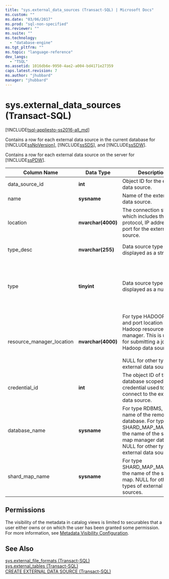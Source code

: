 ```yaml
---
title: "sys.external_data_sources (Transact-SQL) | Microsoft Docs"
ms.custom: ""
ms.date: "03/06/2017"
ms.prod: "sql-non-specified"
ms.reviewer: ""
ms.suite: ""
ms.technology: 
  - "database-engine"
ms.tgt_pltfrm: ""
ms.topic: "language-reference"
dev_langs: 
  - "TSQL"
ms.assetid: 1016db6e-9950-4ae2-a004-bd4171e27359
caps.latest.revision: 7
ms.author: "jhubbard"
manager: "jhubbard"
---
```

# sys.external_data_sources (Transact-SQL)
[!INCLUDE[tsql-appliesto-ss2016-all_md](../../../relational-databases/reference/system-catalog-views/includes/tsql-appliesto-ss2016-all-md.md)]

  Contains a row for each external data source in the current database for [!INCLUDE[ssNoVersion](../../../advanced-analytics/r-services/includes/ssnoversion-md.md)], [!INCLUDE[ssSDS](../../../analysis-services/multidimensional-models/includes/sssds-md.md)], and [!INCLUDE[ssSDW](../../../database-engine/configure/windows/includes/sssdw-md.md)].  
  
 Contains a row for each external data source on the server for [!INCLUDE[ssPDW](../../../database-engine/configure/windows/includes/sspdw-md.md)].  
  
|Column Name|Data Type|Description|Range|  
|-----------------|---------------|-----------------|-----------|  
|data_source_id|**int**|Object ID for the external data source.||  
|name|**sysname**|Name of the external data source.||  
|location|**nvarchar(4000)**|The connection string, which includes the protocol, IP address, and port for the external data source.||  
|type_desc|**nvarchar(255)**|Data source type displayed as a string.|HADOOP, RDBMS, SHARD_MAP_MANAGER, RemoteDataArchiveTypeExtDataSource|  
|type|**tinyint**|Data source type displayed as a number.|0 - HADOOP<br /><br /> 1 - RDBMS<br /><br /> 2 - SHARD_MAP_MANAGER<br /><br /> 3 - RemoteDataArchiveTypeExtDataSource|  
|resource_manager_location|**nvarchar(4000)**|For type HADOOP, the IP and port location of the Hadoop resource manager. This is used for submitting a job on a Hadoop data source.<br /><br /> NULL for other types of external data sources.||  
|credential_id|**int**|The object ID of the database scoped credential used to connect to the external data source.||  
|database_name|**sysname**|For type RDBMS, the name of the remote database. For type, SHARD_MAP_MANAGER, the name of the shard map manager database. NULL for other types of external data sources.||  
|shard_map_name|**sysname**|For type SHARD_MAP_MANAGER, the name of the shard map. NULL for other types of external data sources.||  
  
## Permissions  
 The visibility of the metadata in catalog views is limited to securables that a user either owns or on which the user has been granted some permission. For more information, see [Metadata Visibility Configuration](../../../relational-databases/security/metadata-visibility-configuration.md).  
  
## See Also  
 [sys.external_file_formats &#40;Transact-SQL&#41;](../../../relational-databases/reference/system-catalog-views/sys.external-file-formats-transact-sql.md)   
 [sys.external_tables &#40;Transact-SQL&#41;](../../../relational-databases/reference/system-catalog-views/sys.external-tables-transact-sql.md)   
 [CREATE EXTERNAL DATA SOURCE &#40;Transact-SQL&#41;](../../../t-sql/statements/create-external-data-source-transact-sql.md)  
  
  